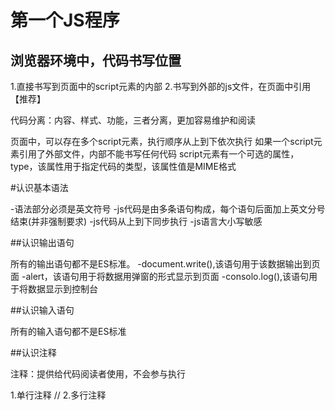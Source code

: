 # 第一个JS程序

## 浏览器环境中，代码书写位置

1.直接书写到页面中的script元素的内部
2.书写到外部的js文件，在页面中引用【推荐】

代码分离：内容、样式、功能，三者分离，更加容易维护和阅读

页面中，可以存在多个script元素，执行顺序从上到下依次执行
如果一个script元素引用了外部文件，内部不能书写任何代码
script元素有一个可选的属性，type，该属性用于指定代码的类型，该属性值是MIME格式

#认识基本语法

-语法部分必须是英文符号
-js代码是由多条语句构成，每个语句后面加上英文分号结束(并非强制要求)
-js代码从上到下同步执行
-js语言大小写敏感

##认识输出语句

所有的输出语句都不是ES标准。
-document.write(),该语句用于该数据输出到页面
-alert，该语句用于将数据用弹窗的形式显示到页面
-consolo.log(),该语句用于将数据显示到控制台


##认识输入语句

所有的输入语句都不是ES标准


##认识注释

注释：提供给代码阅读者使用，不会参与执行

1.单行注释  //
2.多行注释 
